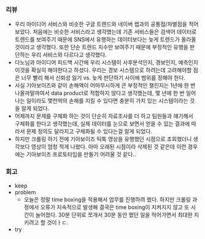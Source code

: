 ### 리뷰
- 우리 아이디어 서비스와 비슷한 구글 트렌드와 네이버 랩과의 공통점/차별점을 적어보았다.
  처음에는 비슷한 서비스라고 생각했는데 기존 서비스들은 검색어 데이터로 트렌드를 보여주기 때문에 SNS에서 유행하는 데이터보다는 늦게 트렌드가 올라올 것이라고 생각했다.
  또한 단순 트렌드 지수만 보여주기 때문에 부정적인 유행을 판단하는 우리 서비스와 다르다고 생각했다.
- 다노님과 아이디어 피드백 시간에 우리 시스템이 사후분석인지, 경보인지, 예측인지 이것을 확실히 해야한다고 하셨다.
  우리는 경보 시스템으로 하려는데 고려해야할 점은 너무 빨리 해서 신뢰성 잃기 vs. 늦게 판단하기 사이에 범위를 정해야 한다.
- 사실 기아보이즈와 같이 손해액이 어마무시하게 큰 부정적인 챌린지는 1년에 한 번 나올까말까여서 data product로 적합하지 않다고 생각했는데,
  몇 년에 한 번 일어나는 일이라도 몇천억의 손해를 지킬 수 있다면 충분히 가치 있는 시스템이라는 것을 알게 되었다.
- 어제까지 문제를 구체화 하는 것이 단순히 자료조사를 더 하고 팀원들과 얘기해서 구체화를 한다고 생각했는데, 실제 데이터를 눈으로 보면서 얻을 수 있는 결과에 따라서 문제 정의도 달라지고 구체화될 수 있다는걸 알게 되었다.
- 하지만 크롤링 하기 전에 기아보이즈 틱톡 영상을 유행했던 시점으로 조회했더니 생각보다 영상이 엄청 적게 나왔다. 아마 오래된 시점이라 삭제된 것 같은데 이런 경우에는 기아보이즈 프로토타입을 만들기 어려울 것 같다..
  

### 회고
- keep
- problem
  - 오늘은 정말 time boxing을 적용해서 업무를 진행하려 했다. 하지만 크롤링 과정에서 오류가 지속적으로 발생해 결국은 time boxing이 지켜지지 않고 또 시간이 늘어졌다. 30분 단위로 쪼개서 30분 동안 했던 일을 적어가면서 최대한 지키려고 할 것이ㅏㄷ.
- try
